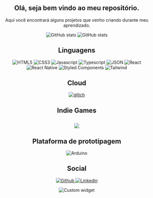 <div align="center">
    <h2>Olá, seja bem vindo ao meu repositório.</h2>
    <p>Aqui você encontrará alguns projetos que venho criando durante meu aprendizado.</p>
    <img alt="GitHub stats" src="https://github-readme-stats.vercel.app/api?username=Alex5ander&show_icons=true&theme=dark" />
    <img alt="GitHub stats" src="https://github-readme-stats.vercel.app/api/top-langs/?username=Alex5ander&show_icons=true&theme=dark&layout=compact" />
    <h2>Linguagens</h2>
    <img alt="HTML5" title="HTML5" src="https://img.shields.io/badge/HTML5-E34F26?style=for-the-badge&logo=html5&logoColor=white" />
    <img alt="CSS3" title="CSS3" src="https://img.shields.io/badge/CSS3-1572B6?style=for-the-badge&logo=css3&logoColor=white" />
    <img alt="Javascript" title="Javascript" src="https://img.shields.io/badge/JavaScript-323330?style=for-the-badge&logo=javascript&logoColor=F7DF1E" />
    <img alt="Typescript" title="Typescript" src="https://img.shields.io/badge/TypeScript-007ACC?style=for-the-badge&logo=typescript&logoColor=white" />
    <img alt="JSON" title="JSON" src="https://img.shields.io/badge/json-5E5C5C?style=for-the-badge&logo=json&logoColor=white" />
    <img src="https://img.shields.io/badge/React-20232A?style=for-the-badge&logo=react&logoColor=61DAFB" alt="React" title="React" />
    <img src="https://img.shields.io/badge/React_Native-20232A?style=for-the-badge&logo=react&logoColor=61DAFB" alt="React Native" title="React Native" />
    <img src="https://img.shields.io/badge/styled--components-DB7093?style=for-the-badge&logo=styled-components&logoColor=white" alt="Styled Components" title="Styled Components" />
    <img src="https://img.shields.io/badge/Tailwind_CSS-38B2AC?style=for-the-badge&logo=tailwind-css&logoColor=white" alt="Tailwind" title="Tailwind" />
    <h2>Cloud</h2>
    <a href="https://glitch.com/@Alex5ander" title="glitch" >
        <img src="https://img.shields.io/badge/Glitch-2800ff?style=for-the-badge&logo=glitch&logoColor=white" alt="glitch" title="glitch" />
    </a>
    <h2>Indie Games<h2>
    <a href="https://alex5ander.itch.io/" title="Indie Games">
        <img src="https://img.shields.io/badge/Itch.io-FA5C5C?style=for-the-badge&logo=itchdotio&logoColor=white" >
    </a>
    <h2>Plataforma de prototipagem</h2>
    <img alt="Arduino" title="Arduino" src="https://img.shields.io/badge/-Arduino-00979D?style=for-the-badge&logo=Arduino&logoColor=white" />
    <h2>Social</h2>
    <a href="https://github.com/Alex5ander" title="Meu Github" >
        <img alt="Github" title="Github" src="https://img.shields.io/badge/GitHub-100000?style=for-the-badge&logo=github&logoColor=white" />
    </a>
    <a href="https://www.linkedin.com/in/alexsander-gutierrez-gon%C3%A7alves-aa2266163" title="Linkedin">
        <img alt="Linkedin" title="Linkedin" src="https://img.shields.io/badge/LinkedIn-0077B5?style=for-the-badge&logo=linkedin&logoColor=white" />
    </a>
    <p>
        <img title="Widget customizado feito utilizando express e mongodb" alt="Custom widget" src="https://github-profile-custom-widget.glitch.me/" />
    </p>
</div>

